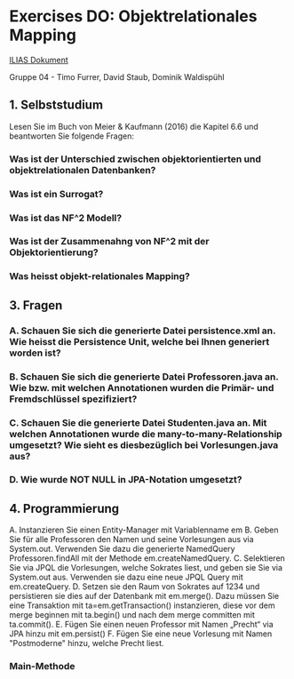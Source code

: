# Exercises DO: Objektrelationales Mapping

[ILIAS Dokument](https://elearning.hslu.ch/ilias/goto.php?target=file_3682738_download)

Gruppe 04 - Timo Furrer, David Staub, Dominik Waldispühl

## 1. Selbststudium
Lesen Sie im Buch von Meier & Kaufmann (2016) die Kapitel 6.6 und beantworten Sie folgende Fragen:

### Was ist der Unterschied zwischen objektorientierten und objektrelationalen Datenbanken?

### Was ist ein Surrogat?

### Was ist das NF^2 Modell?

### Was ist der Zusammenahng von NF^2 mit der Objektorientierung?

### Was heisst objekt-relationales Mapping?

## 3. Fragen

### A. Schauen Sie sich die generierte Datei persistence.xml an. Wie heisst die Persistence Unit, welche bei Ihnen generiert worden ist?

### B. Schauen Sie sich die generierte Datei Professoren.java an. Wie bzw. mit welchen Annotationen wurden die Primär- und Fremdschlüssel spezifiziert?

### C. Schauen Sie die generierte Datei Studenten.java an. Mit welchen Annotationen wurde die many-to‐many-Relationship umgesetzt? Wie sieht es diesbezüglich bei Vorlesungen.java aus?

### D. Wie wurde NOT NULL in JPA-Notation umgesetzt?

## 4. Programmierung

A. Instanzieren Sie einen Entity-Manager mit Variablenname em 
B. Geben Sie für alle Professoren den Namen und seine Vorlesungen aus via System.out. Verwenden Sie dazu die generierte NamedQuery Professoren.findAll mit der Methode em.createNamedQuery. 
C. Selektieren Sie via JPQL die Vorlesungen, welche Sokrates liest, und geben sie Sie via System.out aus. Verwenden sie dazu eine neue JPQL Query mit em.createQuery. 
D. Setzen sie den Raum von Sokrates auf 1234 und persistieren sie dies auf der Datenbank mit em.merge(). Dazu müssen Sie eine Transaktion mit ta=em.getTransaction() instanzieren, diese vor dem merge beginnen mit ta.begin() und nach dem merge committen mit ta.commit(). 
E. Fügen Sie einen neuen Professor mit Namen „Precht“ via JPA hinzu mit em.persist()
F. Fügen Sie eine neue Vorlesung mit Namen "Postmoderne" hinzu, welche Precht liest.

### Main-Methode

```java


```


















